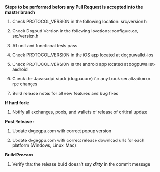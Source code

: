 **Steps to be performed before any Pull Request is accepted into the master branch**

  1. Check PROTOCOL_VERSION in the following location: src/version.h

  2. Check Dogpud Version in the following locations: configure.ac, src/version.h

  3. All unit and functional tests pass

  4. Check PROTOCOL_VERSION in the iOS app located at dogpuwallet-ios

  5. Check PROTOCOL_VERSION is the android app located at dogpuwallet-android

  6. Check the Javascript stack (dogpucore) for any block serialization or rpc changes
  
  7. Build release notes for all new features and bug fixes

**If hard fork:**

  1. Notify all exchanges, pools, and wallets of release of critical update

**Post Release :**

  1. Update dogegpu.com with correct popup version
  
  2. Update dogegpu.com with correct release download urls for each platform (Windows, Linux, Mac)

**Build Process**

  1. Verify that the release build doesn't say ***dirty*** in the commit message

